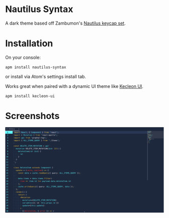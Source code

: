 # Nautilus Syntax

A dark theme based off Zambumon's [Nautilus keycap set](https://drop.com/buy/massdrop-x-zambumon-gmk-nautilus-custom-keycap-set?mode=guest_open/).

# Installation

On your console:

```
apm install nautilus-syntax
```

or install via Atom's settings install tab.

Works great when paired with a dynamic UI theme like [Kecleon UI](https://github.com/arturoalviar/atom-kecleon-ui).

```
apm install kecleon-ui
```

# Screenshots

![Nautilus Syntax](screenshot.png)
